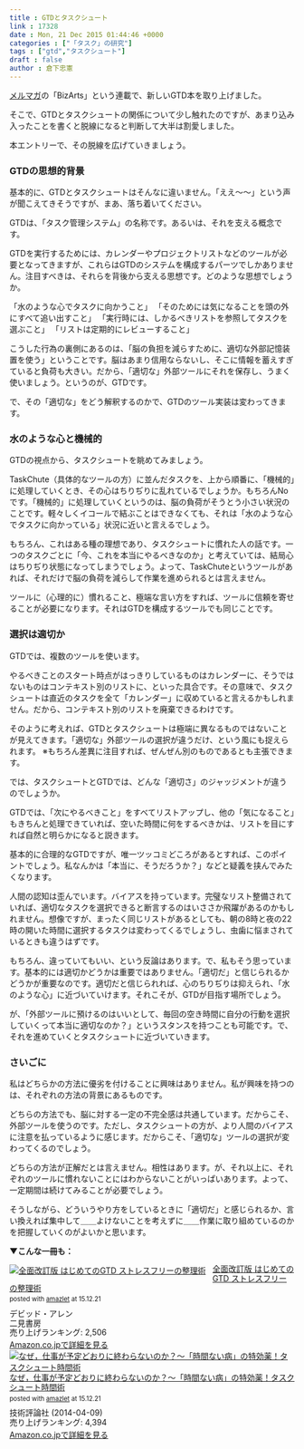 ```yaml
---
title : GTDとタスクシュート
link : 17328
date : Mon, 21 Dec 2015 01:44:46 +0000
categories : ["「タスク」の研究"]
tags : ["gtd","タスクシュート"]
draft : false
author : 倉下忠憲
---
```


<a href="https://rashita.net/blog/?page_id=4556">メルマガ</a>の「BizArts」という連載で、新しいGTD本を取り上げました。

そこで、GTDとタスクシュートの関係について少し触れたのですが、あまり込み入ったことを書くと脱線になると判断して大半は割愛しました。

本エントリーで、その脱線を広げていきましょう。

<H3>GTDの思想的背景</H3>

基本的に、GTDとタスクシュートはそんなに違いません。「ええ〜〜」という声が聞こえてきそうですが、まあ、落ち着いてください。

GTDは、「タスク管理システム」の名称です。あるいは、それを支える概念です。

GTDを実行するためには、カレンダーやプロジェクトリストなどのツールが必要となってきますが、これらはGTDのシステムを構成するパーツでしかありません。注目すべきは、それらを背後から支える思想です。どのような思想でしょうか。

「水のような心でタスクに向かうこと」
「そのためには気になることを頭の外にすべて追い出すこと」
「実行時には、しかるべきリストを参照してタスクを選ぶこと」
「リストは定期的にレビューすること」

こうした行為の裏側にあるのは、「脳の負担を減らすために、適切な外部記憶装置を使う」ということです。脳はあまり信用ならないし、そこに情報を蓄えすぎていると負荷も大きい。だから、「適切な」外部ツールにそれを保存し、うまく使いましょう。というのが、GTDです。

で、その「適切な」をどう解釈するのかで、GTDのツール実装は変わってきます。

<H3>水のような心と機械的</H3>

GTDの視点から、タスクシュートを眺めてみましょう。

TaskChute（具体的なツールの方）に並んだタスクを、上から順番に、「機械的」に処理していくとき、その心はちりぢりに乱れているでしょうか。もちろんNoです。「機械的」に処理していくというのは、脳の負荷がそうとう小さい状況のことです。軽々しくイコールで結ぶことはできなくても、それは「水のような心でタスクに向かっている」状況に近いと言えるでしょう。

もちろん、これはある種の理想であり、タスクシュートに慣れた人の話です。一つのタスクごとに「今、これを本当にやるべきなのか」と考えていては、結局心はちりぢり状態になってしまうでしょう。よって、TaskChuteというツールがあれば、それだけで脳の負荷を減らして作業を進められるとは言えません。

ツールに（心理的に）慣れること、極端な言い方をすれば、ツールに信頼を寄せることが必要になります。それはGTDを構成するツールでも同じことです。

<H3>選択は適切か</H3>

GTDでは、複数のツールを使います。

やるべきことのスタート時点がはっきりしているものはカレンダーに、そうではないものはコンテキスト別のリストに、といった具合です。その意味で、タスクシュートは直近のタスクを全て「カレンダー」に収めていると言えるかもしれません。だから、コンテキスト別のリストを廃棄できるわけです。

そのように考えれば、GTDとタスクシュートは極端に異なるものではないことが見えてきます。「適切な」外部ツールの選択が違うだけ、という風にも捉えられます。
※もちろん差異に注目すれば、ぜんぜん別のものであるとも主張できます。

では、タスクシュートとGTDでは、どんな「適切さ」のジャッジメントが違うのでしょうか。

GTDでは、「次にやるべきこと」をすべてリストアップし、他の「気になること」もきちんと処理できていれば、空いた時間に何をするべきかは、リストを目にすれば自然と明らかになると説きます。

基本的に合理的なGTDですが、唯一ツッコミどころがあるとすれば、このポイントでしょう。私なんかは「本当に、そうだろうか？」などと疑義を挟んでみたくなります。

人間の認知は歪んでいます。バイアスを持っています。完璧なリスト整備されていれば、適切なタスクを選択できると断言するのはいささか飛躍があるのかもしれません。想像ですが、まったく同じリストがあるとしても、朝の8時と夜の22時の開いた時間に選択するタスクは変わってくるでしょうし、虫歯に悩まされているときも違うはずです。

もちろん、違っていてもいい、という反論はあります。で、私もそう思っています。基本的には適切かどうかは重要ではありません。「適切だ」と信じられるかどうかが重要なのです。適切だと信じられれば、心のちりぢりは抑えられ、「水のような心」に近づいていけます。それこそが、GTDが目指す場所でしょう。

が、「外部ツールに預けるのはいいとして、毎回の空き時間に自分の行動を選択していくって本当に適切なのか？」というスタンスを持つことも可能です。で、それを進めていくとタスクシュートに近づいていきます。

<H3>さいごに</H3>

私はどちらかの方法に優劣を付けることに興味はありません。私が興味を持つのは、それぞれの方法の背景にあるものです。

どちらの方法でも、脳に対する一定の不完全感は共通しています。だからこそ、外部ツールを使うのです。ただし、タスクシュートの方が、より人間のバイアスに注意を払っているように感じます。だからこそ、「適切な」ツールの選択が変わってくるのでしょう。

どちらの方法が正解だとは言えません。相性はあります。が、それ以上に、それぞれのツールに慣れないことにはわからないことがいっぱいあります。よって、一定期間は続けてみることが必要でしょう。

そうしながら、どういうやり方をしているときに「適切だ」と感じられるか、言い換えれば集中して＿＿よけないことを考えずに＿＿作業に取り組めているのかを把握していくのがよいかと思います。

<strong>▼こんな一冊も：</strong>

<div class="amazlet-box" style="margin-bottom:0px;"><div class="amazlet-image" style="float:left;margin:0px 12px 1px 0px;"><a href="http://www.amazon.co.jp/exec/obidos/ASIN/4576151878/rashita1000-22/ref=nosim/" name="amazletlink" target="_blank"><img src="http://ecx.images-amazon.com/images/I/41Gfb0smOyL._SL160_.jpg" alt="全面改訂版 はじめてのGTD ストレスフリーの整理術" style="border: none;" /></a></div><div class="amazlet-info" style="line-height:120%; margin-bottom: 10px"><div class="amazlet-name" style="margin-bottom:10px;line-height:120%"><a href="http://www.amazon.co.jp/exec/obidos/ASIN/4576151878/rashita1000-22/ref=nosim/" name="amazletlink" target="_blank">全面改訂版 はじめてのGTD ストレスフリーの整理術</a><div class="amazlet-powered-date" style="font-size:80%;margin-top:5px;line-height:120%">posted with <a href="http://www.amazlet.com/" title="amazlet" target="_blank">amazlet</a> at 15.12.21</div></div><div class="amazlet-detail">デビッド・アレン <br />二見書房 <br />売り上げランキング: 2,506<br /></div><div class="amazlet-sub-info" style="float: left;"><div class="amazlet-link" style="margin-top: 5px"><a href="http://www.amazon.co.jp/exec/obidos/ASIN/4576151878/rashita1000-22/ref=nosim/" name="amazletlink" target="_blank">Amazon.co.jpで詳細を見る</a></div></div></div><div class="amazlet-footer" style="clear: left"></div></div>

<div class="amazlet-box" style="margin-bottom:0px;"><div class="amazlet-image" style="float:left;margin:0px 12px 1px 0px;"><a href="http://www.amazon.co.jp/exec/obidos/ASIN/B00JIL942M/rashita1000-22/ref=nosim/" name="amazletlink" target="_blank"><img src="http://ecx.images-amazon.com/images/I/51w5NfCXEXL._SL160_.jpg" alt="なぜ，仕事が予定どおりに終わらないのか？～「時間ない病」の特効薬！タスクシュート時間術" style="border: none;" /></a></div><div class="amazlet-info" style="line-height:120%; margin-bottom: 10px"><div class="amazlet-name" style="margin-bottom:10px;line-height:120%"><a href="http://www.amazon.co.jp/exec/obidos/ASIN/B00JIL942M/rashita1000-22/ref=nosim/" name="amazletlink" target="_blank">なぜ，仕事が予定どおりに終わらないのか？～「時間ない病」の特効薬！タスクシュート時間術</a><div class="amazlet-powered-date" style="font-size:80%;margin-top:5px;line-height:120%">posted with <a href="http://www.amazlet.com/" title="amazlet" target="_blank">amazlet</a> at 15.12.21</div></div><div class="amazlet-detail">技術評論社 (2014-04-09)<br />売り上げランキング: 4,394<br /></div><div class="amazlet-sub-info" style="float: left;"><div class="amazlet-link" style="margin-top: 5px"><a href="http://www.amazon.co.jp/exec/obidos/ASIN/B00JIL942M/rashita1000-22/ref=nosim/" name="amazletlink" target="_blank">Amazon.co.jpで詳細を見る</a></div></div></div><div class="amazlet-footer" style="clear: left"></div></div>
